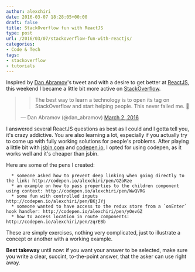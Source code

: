 ```yaml
---
author: alexchiri
date: 2016-03-07 18:28:05+00:00
draft: false
title: StackOverflow fun with ReactJS
type: post
url: /2016/03/07/stackoverflow-fun-with-reactjs/
categories:
- Code & Tech
tags:
- stackoverflow
- tutorials
---
```


Inspired by [Dan Abramov](https://twitter.com/dan_abramov)'s tweet and with a desire to get better at [ReactJS](https://facebook.github.io/react/), this weekend I became a little bit more active on [StackOverflow](http://stackoverflow.com/users/1904089/alexandru-chiri%C8%9Bescu).


<blockquote>

> 
> The best way to learn a technology is to open its tag on StackOverflow and start helping people. This never failed me. 🙏
> 
> 
— Dan Abramov (@dan_abramov) [March 2, 2016](https://twitter.com/dan_abramov/status/705013351840149504)</blockquote>


I answered several ReactJS questions as best as I could and I gotta tell you, it's crazy addictive. You are also learning a lot, especially if you actually try to come up with fully working solutions for people's problems. After playing a little bit with [jsbin.com](https://jsbin.com) and [codepen.io](http://codepen.io/), I opted for using codepen, as it works well and it's cheaper than jsbin.

Here are some of the pens I created:



 	  * someone asked how to prevent deep linking when going directly to the link: http://codepen.io/alexchiri/pen/GZoRze
 	  * an example on how to pass properties to the children component using context: http://codepen.io/alexchiri/pen/WwQVRG
 	  * some fun with controlled inputs http://codepen.io/alexchiri/pen/BKjJYj
 	  * someone wanted to have access to the redux store from a `onEnter` hook handler: http://codepen.io/alexchiri/pen/yOevGZ
 	  * how to access location in route components: http://codepen.io/alexchiri/pen/zqrEBb

These are simply exercises, nothing very complicated, just to illustrate a concept or another with a working example.

**Best takeway** until now: if you want your answer to be selected, make sure you write a clear, succint, to-the-point answer, that the asker can use right away.
